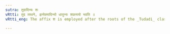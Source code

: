 ```yaml
---
sutra: तुदादिभ्यः शः
vRtti: तुद व्यथने, इत्येवमादिभ्यो धातुभ्यः शप्रत्ययो भवति ॥
vRtti_eng: The affix श is employed after the roots of the _Tudadi_ class, in denoting the agent when a _sarvadhatuka_ affix follows.

---
```

